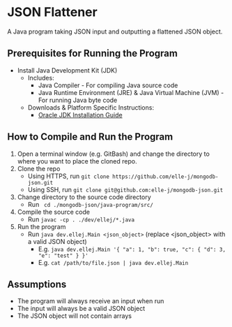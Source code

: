 # JSON Flattener

A Java program taking JSON input and outputting a flattened JSON object.

## Prerequisites for Running the Program

  * Install Java Development Kit (JDK)
    * Includes:
      * Java Compiler - For compiling Java source code
      * Java Runtime Environment (JRE) & Java Virtual Machine (JVM) - For running Java byte code
    * Downloads & Platform Specific Instructions:
      * [Oracle JDK Installation Guide](https://docs.oracle.com/en/java/javase/16/install/overview-jdk-installation.html#GUID-8677A77F-231A-40F7-98B9-1FD0B48C346A)

## How to Compile and Run the Program

  1. Open a terminal window (e.g. GitBash) and change the directory to where you want to place the cloned repo.
  2. Clone the repo
      * Using HTTPS, run `git clone https://github.com/elle-j/mongodb-json.git`
      * Using SSH, run `git clone git@github.com:elle-j/mongodb-json.git` 
  3. Change directory to the source code directory
      * Run ` cd ./mongodb-json/java-program/src/`
  4. Compile the source code
      * Run `javac -cp . ./dev/ellej/*.java`
  5. Run the program
      * Run `java dev.ellej.Main <json_object>` (replace <json_object> with a valid JSON object)
        * E.g. `java dev.ellej.Main '{ "a": 1, "b": true, "c": { "d": 3, "e": "test" } }'`
        * E.g. `cat /path/to/file.json | java dev.ellej.Main`

## Assumptions

  * The program will always receive an input when run
  * The input will always be a valid JSON object
  * The JSON object will not contain arrays
